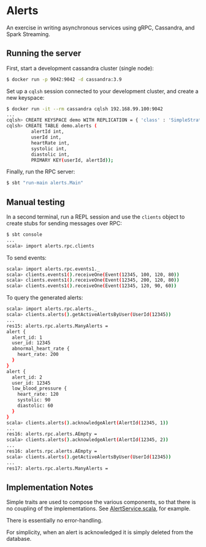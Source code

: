 # Alerts

An exercise in writing asynchronous services using gRPC, Cassandra, and Spark Streaming.


## Running the server

First, start a development cassandra cluster (single node):
```bash
$ docker run -p 9042:9042 -d cassandra:3.9
```

Set up a `cqlsh` session connected to your development cluster, and create a new keyspace:
```bash
$ docker run -it --rm cassandra cqlsh 192.168.99.100:9042
...
cqlsh> CREATE KEYSPACE demo WITH REPLICATION = { 'class' : 'SimpleStrategy', 'replication_factor' : 1 };
cqlsh> CREATE TABLE demo.alerts (
         alertId int, 
         userId int, 
         heartRate int, 
         systolic int,
         diastolic int,
         PRIMARY KEY(userId, alertId));
```

Finally, run the RPC server:
```bash
$ sbt "run-main alerts.Main"
```

## Manual testing

In a second terminal, run a REPL session and use the `clients` object to create stubs for sending messages over RPC:

```bash
$ sbt console
...
scala> import alerts.rpc.clients
```

To send events:

```bash
scala> import alerts.rpc.events1._
scala> clients.events1().receiveOne(Event(12345, 100, 120, 80))
scala> clients.events1().receiveOne(Event(12345, 200, 120, 80))
scala> clients.events1().receiveOne(Event(12345, 120, 90, 60))
```

To query the generated alerts:

```bash
scala> import alerts.rpc.alerts._
scala> clients.alerts().getActiveAlertsByUser(UserId(12345))
...
res15: alerts.rpc.alerts.ManyAlerts =
alert {
  alert_id: 1
  user_id: 12345
  abnormal_heart_rate {
    heart_rate: 200
  }
}
alert {
  alert_id: 2
  user_id: 12345
  low_blood_pressure {
    heart_rate: 120
    systolic: 90
    diastolic: 60
  }
}
scala> clients.alerts().acknowledgeAlert(AlertId(12345, 1))
...
res16: alerts.rpc.alerts.AEmpty =
scala> clients.alerts().acknowledgeAlert(AlertId(12345, 2))
...
res16: alerts.rpc.alerts.AEmpty =
scala> clients.alerts().getActiveAlertsByUser(UserId(12345))
...
res17: alerts.rpc.alerts.ManyAlerts =
```

## Implementation Notes

Simple traits are used to compose the various components, so that there is no coupling of the implementations. See [AlertService.scala](src/main/scala/alerts/AlertService.scala), for example.

There is essentially no error-handling.

For simplicity, when an alert is acknowledged it is simply deleted from the database.